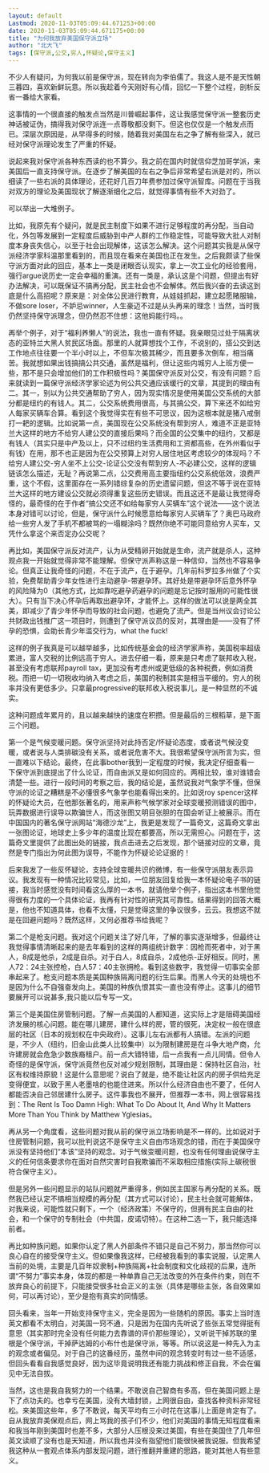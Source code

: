 ```yaml
---
layout: default
Lastmod: 2020-11-03T05:09:44.671253+00:00
date: 2020-11-03T05:09:44.671175+00:00
title: "为何我放弃美国保守派立场"
author: "北大飞"
tags: [保守派,公交,穷人,怀疑论,保守主义]
---
```


不少人有疑问，为何我以前是保守派，现在转向为李伯儒了。我这人是不是天性朝三暮四，喜欢新鲜玩意。所以我趁着今天刚好有心情，回忆一下整个过程，剖析反省一番给大家看。  

这事情的一个很直接的触发点当然是川普崛起事件，这让我感觉保守派一整套历史神话被证伪，搞得我对保守派连一点尊敬都没剩下。但这也仅仅是一个触发点而已。深层次原因是，从早得多的时候，随着我对美国左右之争了解有些深入，就已经对保守派理论发生了严重的怀疑。

说起来我对保守派各种东西读的也不算少。我之前在国内时就信仰芝加哥学派，来美国后一直支持保守派。在逐步了解美国的左右之争后非常希望右派是对的，所以细读了一些右派的具体理论，还花好几百刀年费参加过保守派智库。问题在于当我对双方的理论及美国现状了解逐渐细化之后，就觉得事情有些不大对劲了。

可以举出一大堆例子。

比如，我原先有个疑问，就是民主制度下如果不进行足够程度的再分配，当自动化，外包等发展到一定程度后威胁到中产人群的工作稳定性，可能导致大批人对制度本身丧失信心，以至于社会出现解体，这该怎么解决。这个问题其实我是从保守派经济学家科温那里看到的，而且现在看来在美国也正在发生。之后我颇读了些保守派方面对此的回应，基本上一类是闭眼否认现实，拿上一次工业化的经验套用，强行argue说历史一定会幸福的重演。还有一类是，承认这是个问题，但提出有好办法解决，可以既保证不搞再分配，民主社会也不会解体。然后我兴奋的去读这到底是什么高招呢？原来是：对全体公民进行教育，从娃娃抓起，建立起愿赌服输，不做sore loser，不妒忌winner，人生豪迈不过是从头再来的理念！当然，当时我仍然坚持保守派理念，但仍然忍不住想：这他妈能行吗。。

再举个例子，对于“福利养懒人”的说法，我也一直有怀疑。我亲眼见过处于隔离状态的亚特兰大黑人贫民区场面。那里的人就算想找个工作，不说别的，搭公交到达工作地点往往要一个半小时以上，不但车次极其稀少，而且要多次倒车，相当痛苦。我就想如果出钱搞搞公共交通，虽然是福利，但让这些内城穷人上班方便一些，那不是只会增加他们的工作积极性吗？美国保守派反对公交，有没有问题？后来就读到一篇保守派经济学家论述为何公共交通应该缓行的文章，其提到的理由有二。其一，别以为公共交通帮助了穷人，因为现实情况是使用美国公交系统的大部分都是纽约的有钱人。其二，公交系统费用很高，与其搞公交，算下来还不如给穷人每家买辆车合算。看到这个我觉得实在有些不可思议，因为这根本就是猪八戒倒打一耙的逻辑。比如说第一点，美国现在公交系统没有帮到穷人，难道不正是亚特兰大这样的地方不给穷人建公交的直接后果吗？而全国的公交集中的纽约，又都是有钱人（其实只是中产及以上，只不过纽约生活费用和工资都高些，在外州看似乎有钱）在用，那不也正是因为在公交预算上对穷人居住地区考虑较少的体现吗？不给穷人建公交-穷人坐不上公交-论证公交没有帮到穷人-不必建公交，这样的逻辑链该怎么描述，无耻？再说第二点，公交费用高主要指纽约公交系统低效，浪费严重，这个不假，这里面存在一系列错综复杂的历史遗留问题，但这不等于说在亚特兰大这样的地方建设公交就必须得重复这些历史错误。而且这还不是最让我觉得奇怪的，最奇怪的在于作者“搞公交还不如给每家穷人买辆车”这个说法——这个说法本身对错可以讨论，但是，保守派什么时候愿意给每家穷人买辆车了？奥巴马政府给一些穷人发了手机不都被骂的一塌糊涂吗？既然你绝不可能同意给穷人买车，又凭什么拿这个来否定办公交呢？

再比如，美国保守派反对流产，认为从受精卵开始就是生命，流产就是杀人，这种观点我一开始就觉得非常不能理解。但保守派声称这是一种信仰，当然也不容易争论。但真正让我奇怪的问题，不在于流产，在于避孕。几年前科罗拉多州做了个实验，免费帮助青少年女性进行主动避孕-带避孕环。其好处是带避孕环后意外怀孕的风险降为0（其他方式，比如靠吃避孕药避孕的问题是忘记按时服用的可能性很大）。只有当下决心怀孕后再取出避孕环，才能怀上。这样的做法可以说是两全其美，即减少了青少年怀孕而导致的社会问题，也避免了流产。但是当州议会讨论公共财政出钱推广这一项目时，则遭到了保守派议员的反对，其理由是——没有了怀孕的恐惧，会助长青少年滥交行为，what the fuck!

这样的例子我真是可以越举越多，比如传统基金会的经济学家声称，美国税率超级累进，富人交税的比例远高于穷人。进去仔细一看，原来是只考虑了联邦收入税，甚至没有考虑联邦payroll tax，更加没有考虑州或更低级的各种税费，例如消费税。而把一切一切税收均纳入考虑之后，美国的税制其实是相当平缓的。穷人的税率并没有更低多少。只拿最progressive的联邦收入税说事儿，是一种显然的不诚实。

这种问题成年累月的，且以越来越快的速度在积攒。但是最后的三根稻草，是下面三个问题。

第一个是气候变暖问题。保守派坚持对此持否定/怀疑论态度，或者说气候没变暖，或者说与人类排碳没有关系，或者说危害不大。我很希望保守派所言为实，但一直难以下结论。最终，在此事bother我到一定程度的时候，我决定仔细查看一下保守派到底提出了什么论证，而自由派又是如何回应的。两相比较，谁对谁错会清楚一些。进行一段时间的考察之后，我的结论是，虽然说我对气象学不懂，但保守派的论证之糟糕是不必懂很多气象学也能看得出来的。比如说roy spencer这样的怀疑论大员，在他那张著名的，用来声称气候学家对全球变暖预测错误的图中，玩弄数据进行误导以欺骗世人，而这张图又明目张胆的在国会听证上被展示。而在中国国内的著名保守派网站“海德沙龙”上，我更是发现了一篇奇文，这篇奇文拿出一张图论证，地球史上多少年的温度比现在都要高，所以无需担心。问题在于，这篇奇文里提供了此图出处的链接，我点击进去之后发现，那个链接对应的文章，竟然是专门指出为何此图为误导，不能作为怀疑论论证据的！

后来我发了一些反怀疑论，支持全球变暖共识的微博，有一些保守派朋友表示异议。我发现有一种情况比较常见，比如，一位朋友回复给我一本怀疑论电子书的链接，我当时感觉没有时间看这么厚的一本书，就请他举个例子，指出这本书里他觉得很有力度的一个具体论证，我再有针对性的研究其可靠性。结果得到的回答大概是，他也不知道具体，也看不太懂，只是觉得这里的争议很多，云云。我想这不就是在回避问题吗？既然这样，又何必推荐书给我呢？

第二个是枪支问题。我对这个问题关注了好几年，了解的事实逐渐增多，但最终让我觉得事情清晰起来的是去年看到的这样的两组统计数字：因枪而死者中，对于黑人，8成是他杀，2成是自杀。对于白人，8成自杀，2成他杀-正好相反。同时，黑人72：24主张控枪，白人57：40主张拥枪。看到这些数字，我觉得一切事实全部串起来了。枪支问题本质是美国种族隔离问题的衍生后果。而黑人今天的处境也不是因为什么不自强奋发向上。美国的种族仇恨其实一直也没有停止。这事儿的细节要展开可以说甚多,我只能以后专写一文。

第三个是美国住房管制问题。了解一点美国的人都知道，这实际上才是阻碍美国经济发展的核心问题。能在哪儿建房，建什么样的房，管的很死，决定权一般在很底层的社区（日本的规划权在中央政府）。这事儿左右派都有人搞错。左派的问题是，不少人（纽约，旧金山此类人比较集中）以为限制建房是在斗争大地产商，允许建房就会危急少数族裔租户。前一点大错特错，后一点我有一点儿同情。但令人奇怪的是保守派，保守派竟然也反对减少规划限制，其理由是：保持社区自治，社区有权维持原貌！这是什么意思呢？说白了就是，绝不能让社区内的房子供给充足变得便宜，以致于黑人老墨啥的也能住进来。所以什么经济自由也不要了，任何人都能否决自己邻居建什么房子。这件事我也不展开，但推荐一本书，网上很容易找到：The Rent Is Too Damn High: What To Do About It, And Why It Matters More Than You Think by Matthew Yglesias。

再从另一个角度看，这些问题对我从前的保守派立场影响是不一样的。比如说对于住房管制问题，我可以批判说这不是保守主义自由市场观念的错，而在于美国保守派没有坚持他们“本该”坚持的观念。对于气候变暖问题，也没有任何理由说保守主义的任何信条要求你在面对自然灾害时自我欺骗而不采取相应措施(实际上碳税很符合保守主义）。

但是另外一些问题显示的站队问题就严重得多，例如民主国家与再分配的关系。既然我已经认定不搞相当规模的再分配（其方式可以讨论），民主社会就可能解体，对我来说，可能性就只剩下，一个（经济政策）不保守的，但拥有民主自由的社会，和一个保守的专制社会（中共国，皮诺切特）。在这种二选一下，我只能选择前者。

再比如种族问题。如果你认定了黑人外部条件不错只是自己不努力，那当然你可以良心自在的接受保守主义。但如果像我这样，已经被我看到的事实说服，认定黑人当前的处境，主要是几百年奴隶制+种族隔离+社会制度和文化歧视的后果，连所谓“不努力”事实本身，体现的都是一种单靠自己无法改变的外在条件约束，则在不放弃良心的前提下，只能接受很多社会正义的主张（具体是哪些主张，各自效果如何，可以再讨论），至少是抱有真实的同情感。

回头看来，当年一开始支持保守主义，完全是因为一些随机的原因。事实上当时连英文都看不太明白，对美国一窍不通，只是因为在国内先听说了些张五常觉得挺有意思（其实那时完全没有任何能力去靠谱的评价那些理论），又听说干掉苏联的里根是个保守派，干掉萨达姆的小布什也是保守派，等等。所以说这是一种先入为主的观念或者偏见。对于自己的这番经历，虽然中间的观念转变时有过一些不适感，但回头看看自我感觉良好，因为这毕竟说明我还有能力挑战和修正自我，不会在偏见中无法自拔。

当然，这也是我自我努力的一个结果。不敢说自己智商有多高，但在美国问题上是下了点功夫的。也幸亏在美国，没有大墙封锁，上网很自由，查找各种资料非常轻松。来美国这些年，多了不敢说，每天平均有三小时花在这事儿上面是肯定有了。自从我放弃美保观点后，网上骂我的孩子们不少，他们对美国的事情无知程度看来和我当年刚到美国时也差不多，大部分人压根没来过美国，有些在美国住了几年但英文读顺了没有也是天知道，所以我也并没有指望他们能很快被我说服。但我希望我这种从一套观点体系内部发现问题，进行推翻并重建的思路，能对其他人有些意义。

